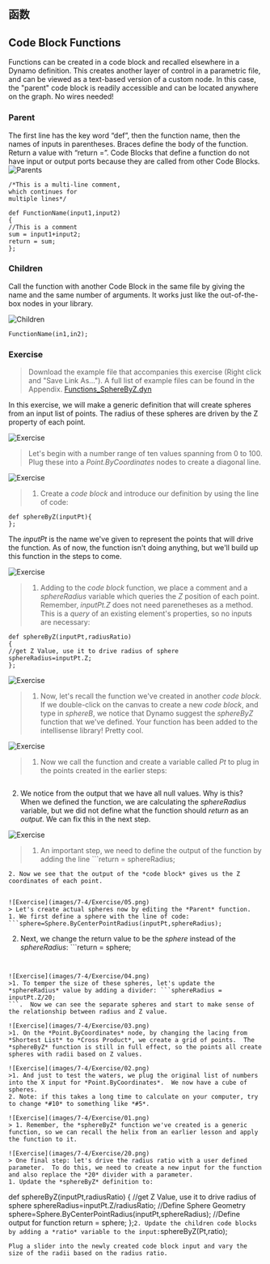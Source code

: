## 函数
## Code Block Functions
Functions can be created in a code block and recalled elsewhere in a Dynamo definition.  This creates another layer of control in a parametric file, and can be viewed as a text-based version of a custom node.  In this case, the "parent" code block is readily accessible and can be located anywhere on the graph.  No wires needed!

### Parent
The first line has the key word “def”, then the function name, then the names of inputs in parentheses. Braces define the body of the function. Return a value with “return =”. Code Blocks that define a function do not have input or output ports because they are called from other Code Blocks.
![Parents](images/7-4/21.png)
```
/*This is a multi-line comment,
which continues for
multiple lines*/

def FunctionName(input1,input2)
{
//This is a comment
sum = input1+input2;
return = sum;
};
```

### Children
Call the function with another Code Block in the same file by giving the name and the same number of arguments. It works just like the out-of-the-box nodes in your library.

![Children](images/7-4/20.png)
```
FunctionName(in1,in2);
```





### Exercise
>Download the example file that accompanies this exercise (Right click and "Save Link As..."). A full list of example files can be found in the Appendix. [Functions_SphereByZ.dyn](datasets/7-4/Functions_SphereByZ.dyn)

In this exercise, we will make a generic definition that will create spheres from an input list of points.  The radius of these spheres are driven by the Z property of each point.

![Exercise](images/7-4/Exercise/11.png)
> Let's begin with a number range of ten values spanning from 0 to 100.  Plug these into a *Point.ByCoordinates* nodes to create a diagonal line.

![Exercise](images/7-4/Exercise/10.png)
>1. Create a *code block* and introduce our definition by using the line of code:
```
def sphereByZ(inputPt){
};
```
  The *inputPt* is the name we've given to represent the points that will drive the function.  As of now, the function isn't doing anything, but we'll build up this function in the steps to come.

![Exercise](images/7-4/Exercise/09.png)
>1. Adding to the *code block* function, we place a comment and a *sphereRadius* variable which queries the *Z* position of each point.  Remember, *inputPt.Z* does not need parenetheses as a method.  This is a *query* of an existing element's properties, so no inputs are necessary:
```
def sphereByZ(inputPt,radiusRatio)
{
//get Z Value, use it to drive radius of sphere
sphereRadius=inputPt.Z;
};
```

![Exercise](images/7-4/Exercise/08.png)
>1. Now, let's recall the function we've created in another *code block*. If we double-click on the canvas to create a new *code block*, and type in *sphereB*, we notice that Dynamo suggest the *sphereByZ* function that we've defined. Your function has been added to the intellisense library! Pretty cool.

![Exercise](images/7-4/Exercise/07.png)
>1. Now we call the function and create a variable called *Pt* to plug in the points created in the earlier steps:
```sphereByZ(Pt)
```
2. We notice from the output that we have all null values.  Why is this? When we defined the function, we are calculating the *sphereRadius* variable, but we did not define what the function should *return* as an *output*.  We can fix this in the next step.

![Exercise](images/7-4/Exercise/06.png)
>1. An important step, we need to define the output of the function by adding the line ```return = sphereRadius;
``` to the *sphereByZ* function.
2. Now we see that the output of the *code block* gives us the Z coordinates of each point.


![Exercise](images/7-4/Exercise/05.png)
> Let's create actual spheres now by editing the *Parent* function.
1. We first define a sphere with the line of code:
```sphere=Sphere.ByCenterPointRadius(inputPt,sphereRadius);
```
2. Next, we change the return value to be the *sphere* instead of the *sphereRadius*: ```return = sphere;
```.  This gives us some giant spheres in our Dynamo preview!


![Exercise](images/7-4/Exercise/04.png)
>1. To temper the size of these spheres, let's update the *sphereRadius* value by adding a divider: ```sphereRadius = inputPt.Z/20;
```.  Now we can see the separate spheres and start to make sense of the relationship between radius and Z value.

![Exercise](images/7-4/Exercise/03.png)
>1. On the *Point.ByCoordinates* node, by changing the lacing from *Shortest List* to *Cross Product*, we create a grid of points.  The *sphereByZ* function is still in full effect, so the points all create spheres with radii based on Z values.

![Exercise](images/7-4/Exercise/02.png)
>1. And just to test the waters, we plug the original list of numbers into the X input for *Point.ByCoordinates*.  We now have a cube of spheres.
2. Note: if this takes a long time to calculate on your computer, try to change *#10* to something like *#5*.

![Exercise](images/7-4/Exercise/01.png)
> 1. Remember, the *sphereByZ* function we've created is a generic function, so we can recall the helix from an earlier lesson and apply the function to it.

![Exercise](images/7-4/Exercise/20.png)
> One final step: let's drive the radius ratio with a user defined parameter.  To do this, we need to create a new input for the function and also replace the *20* divider with a parameter.
1. Update the *sphereByZ* definition to:
```
def sphereByZ(inputPt,radiusRatio)
{
//get Z Value, use it to drive radius of sphere
sphereRadius=inputPt.Z/radiusRatio;
//Define Sphere Geometry
sphere=Sphere.ByCenterPointRadius(inputPt,sphereRadius);
//Define output for function
return = sphere;
};```
2. Update the children code blocks by adding a *ratio* variable to the input: ```sphereByZ(Pt,ratio);
```
Plug a slider into the newly created code block input and vary the size of the radii based on the radius ratio.












